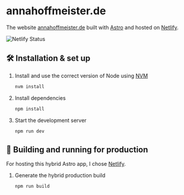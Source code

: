 # annahoffmeister.de

The website <a href="https://annahoffmeister.de" target="_blank">annahoffmeister.de</a> built
with <a href="https://astro.build/" target="_blank">Astro</a> and hosted
on <a href="https://www.netlify.com/" target="_blank">Netlify</a>.

<img src="https://api.netlify.com/api/v1/badges/a21ac0a2-52a6-4487-b3e3-489f0ce4bfa8/deploy-status" alt="Netlify Status" />

## 🛠 Installation & set up

1. Install and use the correct version of Node using [NVM](https://github.com/nvm-sh/nvm)

   ```sh
   nvm install
   ```

2. Install dependencies

   ```sh
   npm install
   ```

3. Start the development server

   ```sh
   npm run dev
   ```

## 🚀 Building and running for production

For hosting this hybrid Astro app, I chose [Netlify](https://www.netlify.com/).

1. Generate the hybrid production build

   ```sh
   npm run build
   ```
